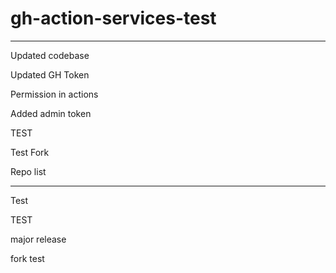 # gh-action-services-test

---

Updated codebase

Updated GH Token

Permission in actions

Added admin token


TEST


Test Fork

Repo list


---








Test

TEST

major release

fork test
